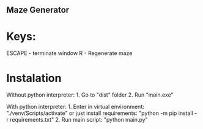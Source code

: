 ## Maze Generator

# Keys:

ESCAPE - terminate window
R - Regenerate maze

# Instalation

Without python interpreter:
	1. Go to "dist" folder
	2. Run "main.exe"

With python interpreter:
	1. Enter in virtual environment: "./venv/Scripts/activate" or just install requirements: "python -m pip install -r requirements.txt"
	2. Run main script: "python main.py"

